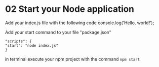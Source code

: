 # 02 Start your Node application

Add your index.js file
with the following code
console.log('Hello, world!');

Add your start command to your file
"package.json"

```
"scripts": {
"start": "node index.js"
}
````
in terminal execute your npm project with the
command `npm start`
